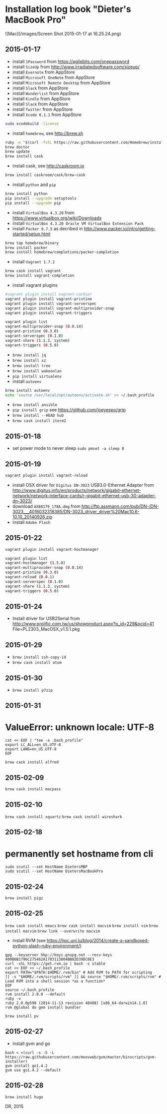 
# Installation log book "Dieter's MacBook Pro"

![Mac](/images/Screen Shot 2015-01-17 at 16.25.24.png)


## 2015-01-17

* install `1Password` from https://agilebits.com/onepassword
* install `SizeUp` from http://www.irradiatedsoftware.com/sizeup/
* install `Evernote` from AppStore
* install `Microsoft OneNote` from AppStore
* install `Microsoft Remote Desktop` from AppStore
* install `Slack` from AppStore
* install `Wunderlist` from AppStore
* install `Kindle` from AppStore
* install `Slack` from AppStore
* install `Twitter` from AppStore
* install `Xcode 6.1.1` from AppStore
```bash
sudo xcodebuild -license
```

* install `homebrew`, see http://brew.sh
```bash
ruby -e "$(curl -fsSL https://raw.githubusercontent.com/Homebrew/install/master/install)"
brew doctor
brew update
brew install cask
```
* install cask, see http://caskroom.io
```bash
brew install caskroom/cask/brew-cask
```

* install `python` and `pip`
```bash
brew install python
pip install --upgrade setuptools
pip install --upgrade pip
```

* install `VirtualBox 4.3.20` from https://www.virtualbox.org/wiki/Downloads
* install `VirtualBox 4.3.20 Oracle VM VirtualBox Extension Pack`
* install `Packer 0.7.5` as decribed in http://www.packer.io/intro/getting-started/setup.html
```bash
brew tap homebrew/binary
brew install packer
brew install homebrew/completions/packer-completion
```
* install `Vagrant 1.7.2`
```bash
brew cask install vagrant
brew install vagrant-completion
```
* install vagrant plugins
```bash
#vagrant plugin install vagrant-cachier
vagrant plugin install vagrant-pristine
vagrant plugin install vagrant-serverspec
vagrant plugin install vagrant-multiprovider-snap
vagrant plugin install vagrant-triggers
```
```bash
vagrant plugin list
vagrant-multiprovider-snap (0.0.14)
vagrant-pristine (0.3.0)
vagrant-serverspec (0.1.0)
vagrant-share (1.1.3, system)
vagrant-triggers (0.5.0)
```

* `brew install jq`
* `brew install xz`
* `brew install tree`
* `brew install wakeonlan`
* `pip install virtualenv`
* install `autoenv`
```bash
brew install autoenv
echo 'source /usr/local/opt/autoenv/activate.sh' >> ~/.bash_profile
```
* `brew install ansible`
* `pip install grip` see https://github.com/joeyespo/grip
* `brew install --HEAD hub`
* `brew cask install iterm2`


## 2015-01-18

* set power mode to never sleep
`sudo pmset -a sleep 0`


## 2015-01-19
```bash
vagrant plugin install vagrant-reload
```
* install OSX driver for `Digitus DN-3023` USB3.0-Ethernet Adapter from http://www.digitus.info/en/products/network/gigabit-ethernet-network/network-interface-cards/r-gigabit-ethernet-usb-30-adapter-dn-3023/
* download `AX88179_178A.dmg` from http://ftp.assmann.com/pub/DN-/DN-3023___4016032318385/DN-3023_driver_driver%20Mac10.6-10.10_20140926.zip
* install `Adobe Flash`


## 2015-01-22
```bash
vagrant plugin install vagrant-hostmanager
```
```bash
vagrant plugin list
vagrant-hostmanager (1.5.0)
vagrant-multiprovider-snap (0.0.14)
vagrant-pristine (0.3.0)
vagrant-reload (0.0.1)
vagrant-serverspec (0.1.0)
vagrant-share (1.1.3, system)
vagrant-triggers (0.5.0)
```


## 2015-01-24
* Install driver for USB2Serial from http://www.prolific.com.tw/us/showproduct.aspx?p_id=229&pcid=41
  File=PL2303_MacOSX_v1.5.1.pkg


## 2015-01-29
* `brew install ssh-copy-id`
* `brew cask install atom`


## 2015-01-30
* `brew install p7zip`


## 2015-01-31
# ValueError: unknown locale: UTF-8
```
cat << EOF | "tee -a .bash_profile"
export LC_ALL=en_US.UTF-8
export LANG=en_US.UTF-8
EOF
```
`brew cask install alfred`


## 2015-02-09
`brew cask install macpass`


## 2015-02-10
`brew cask install xquartz`
`brew cask install wireshark`


## 2015-02-18
# permanently set hostname from cli
```
sudo scutil --set HostName DietersMBP
sudo scutil --set HostName DietersMacBookPro
```


## 2015-02-24
`brew install pigz`


## 2015-02-25
`brew cask install emacs`
`brew cask install macvim`
`brew install vim`
`brew install macvim`
`brew link --overwrite macvim`

* install RVM (see https://hpc.uni.lu/blog/2014/create-a-sandboxed-python-slash-ruby-environment/)
```
gpg --keyserver hkp://keys.gnupg.net --recv-keys 409B6B1796C275462A1703113804BB82D39DC0E3
curl -sSL https://get.rvm.io | bash -s stable
cat << EOF >> ~/.bash_profile
export PATH="$PATH:$HOME/.rvm/bin" # Add RVM to PATH for scripting
[[ -s "$HOME/.rvm/scripts/rvm" ]] && source "$HOME/.rvm/scripts/rvm" # Load RVM into a shell session *as a function*
EOF
source ~/.bash_profile
rvm install 2.0.0 --default
ruby -v
ruby 2.0.0p598 (2014-11-13 revision 48408) [x86_64-darwin14.1.0]
rvm @global do gem install bundler
```
`brew install pv`


## 2015-02-27
* install gvm and go
```
bash < <(curl -s -S -L https://raw.githubusercontent.com/moovweb/gvm/master/binscripts/gvm-installer)
gvm install go1.4.2
gvm use go1.4.2 --default
```


## 2015-02-28
`brew install hugo`


DR, 2015
